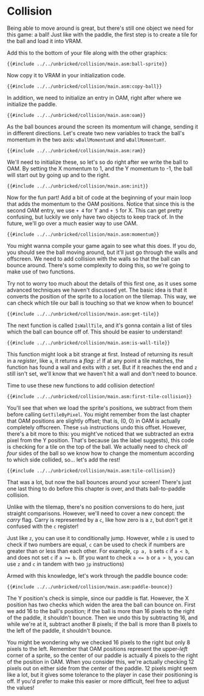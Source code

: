 # Collision

Being able to move around is great, but there's still one object we need for this game: a ball!
Just like with the paddle, the first step is to create a tile for the ball and load it into VRAM.

Add this to the bottom of your file along with the other graphics:
```rgbasm,linenos,start={{#line_no_of "" ../../unbricked/collision/main.asm:ball-sprite}}
{{#include ../../unbricked/collision/main.asm:ball-sprite}}
```

Now copy it to VRAM in your initialization code.
```rgbasm,linenos,start={{#line_no_of "" ../../unbricked/collision/main.asm:copy-ball}}
{{#include ../../unbricked/collision/main.asm:copy-ball}}
```

In addition, we need to initialize an entry in OAM, right after where we initialize the paddle.
```rgbasm,linenos,start={{#line_no_of "" ../../unbricked/collision/main.asm:oam}}
{{#include ../../unbricked/collision/main.asm:oam}}
```

As the ball bounces around the screen its momentum will change, sending it in different directions.
Let's create two new variables to track the ball's momentum in the two axis: `wBallMomentumX` and `wBallMomentumY`.
```rgbasm,linenos,start={{#line_no_of "" ../../unbricked/collision/main.asm:ram}}
{{#include ../../unbricked/collision/main.asm:ram}}
```

We'll need to initialize these, so let's so do right after we write the ball to OAM.
By setting the X momentum to 1, and the Y momentum to -1, the ball will start out by going up and to the right.
```rgbasm,linenos,start={{#line_no_of "" ../../unbricked/collision/main.asm:init}}
{{#include ../../unbricked/collision/main.asm:init}}
```

Now for the fun part!
Add a bit of code at the beginning of your main loop that adds the momentum to the OAM positions.
Notice that since this is the second OAM entry, we use `+ 4` for Y and `+ 5` for X.
This can get pretty confusing, but luckily we only have two objects to keep track of.
In the future, we'll go over a much easier way to use OAM.
```rgbasm,linenos,start={{#line_no_of "" ../../unbricked/collision/main.asm:momentum}}
{{#include ../../unbricked/collision/main.asm:momentum}}
```

You might wanna compile your game again to see what this does.
If you do, you should see the ball moving around, but it'll just go through the walls and offscreen.
We need to add collision with the walls so that the ball can bounce around.
There's some complexity to doing this, so we're going to make use of two functions.

Try not to worry too much about the details of this first one, as it uses some advanced techniques we haven't discussed yet.
The basic idea is that it converts the position of the sprite to a location on the tilemap.
This way, we can check which tile our ball is touching so that we know when to bounce!
```rgbasm,linenos,start={{#line_no_of "" ../../unbricked/collision/main.asm:get-tile}}
{{#include ../../unbricked/collision/main.asm:get-tile}}
```

The next function is called `IsWallTile`, and it's gonna contain a list of tiles which the ball can bounce off of.
This should be easier to understand!
```rgbasm,linenos,start={{#line_no_of "" ../../unbricked/collision/main.asm:is-wall-tile}}
{{#include ../../unbricked/collision/main.asm:is-wall-tile}}
```

This function might look a bit strange at first.
Instead of returning its result in a *register*, like `a`, it returns a *flag*: `z`!
If at any point a tile matches, the function has found a wall and exits with `z` set.
But if it reaches the end and `z` still isn't set, we'll know that we haven't hit a wall and don't need to bounce.

Time to use these new functions to add collision detection!
```rgbasm,linenos,start={{#line_no_of "" ../../unbricked/collision/main.asm:first-tile-collision}}
{{#include ../../unbricked/collision/main.asm:first-tile-collision}}
```

You'll see that when we load the sprite's positions, we subtract from them before calling `GetTileByPixel`.
You might remember from the last chapter that OAM positions are slightly offset; that is, (0, 0) in OAM is actually completely offscreen.
These `sub` instructions undo this offset.
However, there's a bit more to this: you might've noticed that we subtracted an extra pixel from the Y position.
That's because (as the label suggests), this code is checking for a tile on the top of the ball.
We actually need to check *all four* sides of the ball so we know how to change the momentum according to which side collided, so... let's add the rest!

```rgbasm,linenos,start={{#line_no_of "" ../../unbricked/collision/main.asm:tile-collision}}
{{#include ../../unbricked/collision/main.asm:tile-collision}}
```

That was a lot, but now the ball bounces around your screen!
There's just one last thing to do before this chapter is over, and thats ball-to-paddle collision.

Unlike with the tilemap, there's no position conversions to do here, just straight comparisons.
However, we'll need to cover a new concept: the *carry* flag.
Carry is represented by a `c`, like how zero is a `z`, but don't get it confused with the `c` register!

Just like `z`, you can use it to conditionally jump.
However, while `z` is used to check if two numbers are equal, `c` can be used to check if numbers are greater than or less than each other.
For example, `cp a, b` sets `c` if `a < b`, and does not set `c` if `a >= b`.
(If you want to check `a <= b` or `a > b`, you can use `z` and `c` in tandem with two `jp` instructions)

Armed with this knowledge, let's work through the paddle bounce code:
```rgbasm,linenos,start={{#line_no_of "" ../../unbricked/collision/main.asm:paddle-bounce}}
{{#include ../../unbricked/collision/main.asm:paddle-bounce}}
```

The Y position's check is simple, since our paddle is flat.
However, the X position has two checks which widen the area the ball can bounce on.
First we add 16 to the ball's position; if the ball is more than 16 pixels to the right of the paddle, it shouldn't bounce.
Then we undo this by subtracting 16, and while we're at it, subtract another 8 pixels; if the ball is more than 8 pixels to the left of the paddle, it shouldn't bounce.

You might be wondering why we checked 16 pixels to the right but only 8 pixels to the left.
Remember that OAM positions represent the upper-*left* corner of a sprite, so the center of our paddle is actually 4 pixels to the right of the position in OAM.
When you consider this, we're actually checking 12 pixels out on either side from the center of the paddle.
12 pixels might seem like a lot, but it gives some tolerance to the player in case their positioning is off.
If you'd prefer to make this easier or more difficult, feel free to adjust the values!
